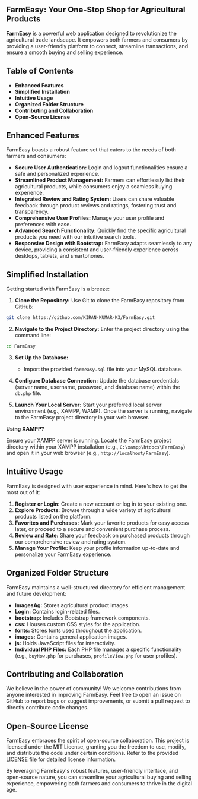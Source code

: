 ## FarmEasy: Your One-Stop Shop for Agricultural Products

**FarmEasy** is a powerful web application designed to revolutionize the agricultural trade landscape. It empowers both farmers and consumers by providing a user-friendly platform to connect, streamline transactions, and ensure a smooth buying and selling experience.

## Table of Contents

* **Enhanced Features**
* **Simplified Installation**
* **Intuitive Usage**
* **Organized Folder Structure**
* **Contributing and Collaboration**
* **Open-Source License**

## Enhanced Features

FarmEasy boasts a robust feature set that caters to the needs of both farmers and consumers:

* **Secure User Authentication:** Login and logout functionalities ensure a safe and personalized experience.
* **Streamlined Product Management:** Farmers can effortlessly list their agricultural products, while consumers enjoy a seamless buying experience.
* **Integrated Review and Rating System:** Users can share valuable feedback through product reviews and ratings, fostering trust and transparency.
* **Comprehensive User Profiles:** Manage your user profile and preferences with ease.
* **Advanced Search Functionality:** Quickly find the specific agricultural products you need with our intuitive search tools.
* **Responsive Design with Bootstrap:** FarmEasy adapts seamlessly to any device, providing a consistent and user-friendly experience across desktops, tablets, and smartphones.

## Simplified Installation

Getting started with FarmEasy is a breeze:

1. **Clone the Repository:** Use Git to clone the FarmEasy repository from GitHub: 

```bash
git clone https://github.com/KIRAN-KUMAR-K3/FarmEasy.git
```

2. **Navigate to the Project Directory:** Enter the project directory using the command line:

```bash
cd FarmEasy
```

3. **Set Up the Database:** 
    - Import the provided `farmeasy.sql` file into your MySQL database.

4. **Configure Database Connection:** Update the database credentials (server name, username, password, and database name) within the `db.php` file.

5. **Launch Your Local Server:** Start your preferred local server environment (e.g., XAMPP, WAMP). Once the server is running, navigate to the FarmEasy project directory in your web browser.

**Using XAMPP?** 

Ensure your XAMPP server is running.  Locate the FarmEasy project directory within your XAMPP installation (e.g., `C:\xampp\htdocs\FarmEasy`) and open it in your web browser (e.g., `http://localhost/FarmEasy`).

## Intuitive Usage

FarmEasy is designed with user experience in mind. Here's how to get the most out of it:

1. **Register or Login:** Create a new account or log in to your existing one.
2. **Explore Products:** Browse through a wide variety of agricultural products listed on the platform.
3. **Favorites and Purchases:** Mark your favorite products for easy access later, or proceed to a secure and convenient purchase process.
4. **Review and Rate:** Share your feedback on purchased products through our comprehensive review and rating system.
5. **Manage Your Profile:** Keep your profile information up-to-date and personalize your FarmEasy experience.

## Organized Folder Structure

FarmEasy maintains a well-structured directory for efficient management and future development:

* **ImagesAg:** Stores agricultural product images.
* **Login:** Contains login-related files.
* **bootstrap:** Includes Bootstrap framework components.
* **css:** Houses custom CSS styles for the application.
* **fonts:** Stores fonts used throughout the application.
* **images:** Contains general application images.
* **js:** Holds JavaScript files for interactivity.
* **Individual PHP Files:** Each PHP file manages a specific functionality (e.g., `buyNow.php` for purchases, `profileView.php` for user profiles).

## Contributing and Collaboration

We believe in the power of community! We welcome contributions from anyone interested in improving FarmEasy. Feel free to open an issue on GitHub to report bugs or suggest improvements, or submit a pull request to directly contribute code changes.

## Open-Source License

FarmEasy embraces the spirit of open-source collaboration. This project is licensed under the MIT License, granting you the freedom to use, modify, and distribute the code under certain conditions. Refer to the provided [LICENSE](LICENSE) file for detailed license information.

By leveraging FarmEasy's robust features, user-friendly interface, and open-source nature, you can streamline your agricultural buying and selling experience, empowering both farmers and consumers to thrive in the digital age.
